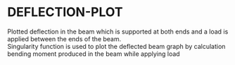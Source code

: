 # DEFLECTION-PLOT
Plotted deflection in the beam which is supported at both ends and a load is applied between the ends of the beam.
<br>
Singularity function is used to plot the deflected beam graph by calculation bending moment produced in the beam while applying load
